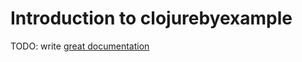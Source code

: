 # Introduction to clojurebyexample

TODO: write [great documentation](http://jacobian.org/writing/great-documentation/what-to-write/)
